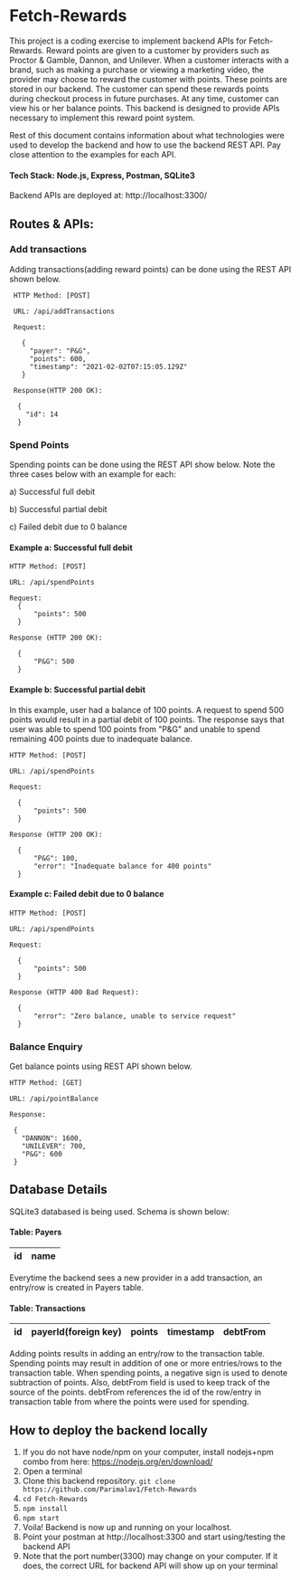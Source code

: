 # Fetch-Rewards

This project is a coding exercise to implement backend APIs for Fetch-Rewards. Reward points are given to a customer by providers such as Proctor & Gamble, Dannon, and Unilever. When a customer interacts with a brand, such as making a purchase or viewing a marketing video, the provider may choose to reward the customer with points. These points are stored in our backend. The customer can spend these rewards points during checkout process in future purchases. At any time, customer can view his or her balance points. This backend is designed to provide APIs necessary to implement this reward point system.

Rest of this document contains information about what technologies were used to develop the backend and how to use the backend REST API. Pay close attention to the examples for each API.

#### Tech Stack: Node.js, Express, Postman, SQLite3
 
 Backend APIs are deployed at: http://localhost:3300/

## Routes & APIs:

### Add transactions
Adding transactions(adding reward points) can be done using the REST API shown below. 

     HTTP Method: [POST] 
  
     URL: /api/addTransactions
   
     Request:
   
       { 
         "payer": "P&G", 
         "points": 600,
         "timestamp": "2021-02-02T07:15:05.129Z"
       }
       
     Response(HTTP 200 OK):
     
      {
        "id": 14
      }

### Spend Points
Spending points can be done using the REST API show below. Note the three cases below with an example for each: 

a) Successful full debit 

b) Successful partial debit 

c) Failed  debit due to 0 balance
 
    
   #### Example a: Successful full debit
    
    HTTP Method: [POST]
   
    URL: /api/spendPoints
    
    Request:
      {
          "points": 500
      }
  
    Response (HTTP 200 OK):
    
      {
          "P&G": 500
      }
    
   #### Example b: Successful partial debit
   In this example, user had a balance of 100 points. A request to spend 500 points would result in a partial debit of 100 points. 
   The response says that user was able to spend 100 points from "P&G" and unable to spend remaining 400 points due to inadequate balance.
    
    HTTP Method: [POST]
   
    URL: /api/spendPoints
    
    Request:
    
      {
          "points": 500
      }
  
    Response (HTTP 200 OK):
    
      {
          "P&G": 100,
          "error": "Inadequate balance for 400 points"
      }
    
   #### Example c: Failed debit due to 0 balance
    
    HTTP Method: [POST]
   
    URL: /api/spendPoints
    
    Request:
    
      {
          "points": 500
      }
  
    Response (HTTP 400 Bad Request):
    
      {
          "error": "Zero balance, unable to service request"
      }    
    
### Balance Enquiry
Get balance points using REST API shown below.

    HTTP Method: [GET]
   
    URL: /api/pointBalance
    
    Response:
    
     {
       "DANNON": 1600,
       "UNILEVER": 700,
       "P&G": 600
     }
  
 
 ## Database Details
 SQLite3 databased is being used. Schema is shown below:

#### Table: Payers
|  id  | name |
|:----:|:----:|

Everytime the backend sees a new provider in a add transaction, an entry/row is created in Payers table. 

#### Table: Transactions
|  id  | payerId(foreign key) | points | timestamp | debtFrom |
|:----:|:--------------------:|:------:|:---------:|:--------:|

Adding points results in adding an entry/row to the transaction table. Spending points may result in addition of one or more entries/rows to the transaction table.
When spending points, a negative sign is used to denote subtraction of points. Also, debtFrom field is used to keep track of the source of the points. debtFrom references the id of the row/entry in transaction table from where the points were used for spending.

## How to deploy the backend locally
1. If you do not have node/npm on your computer, install nodejs+npm combo from here: https://nodejs.org/en/download/
2. Open a terminal
3. Clone this backend repository. ```git clone https://github.com/Parimalav1/Fetch-Rewards```
4. ```cd Fetch-Rewards```
5. ```npm install```
6. ```npm start```
7. Voila! Backend is now up and running on your localhost.
8. Point your postman at http://localhost:3300 and start using/testing the backend API
9. Note that the port number(3300) may change on your computer. If it does, the correct URL for backend API will show up on your terminal
